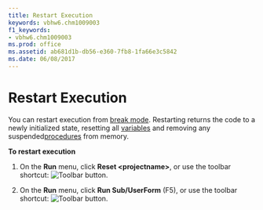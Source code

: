```yaml
---
title: Restart Execution
keywords: vbhw6.chm1009003
f1_keywords:
- vbhw6.chm1009003
ms.prod: office
ms.assetid: ab681d1b-db56-e360-7fb8-1fa66e3c5842
ms.date: 06/08/2017
---
```



# Restart Execution

You can restart execution from [break mode](vbe-glossary.md). Restarting returns the code to a newly initialized state, resetting all [variables](vbe-glossary.md) and removing any suspended[procedures](vbe-glossary.md) from memory.

 **To restart execution**




1. On the  **Run** menu, click **Reset <projectname&gt;**, or use the toolbar shortcut:
![Toolbar button](images/tbr_end_ZA01201701.gif).
    
2. On the  **Run** menu, click **Run Sub/UserForm** (F5), or use the toolbar shortcut:
![Toolbar button](images/tbr_strt_ZA01201751.gif).
    


